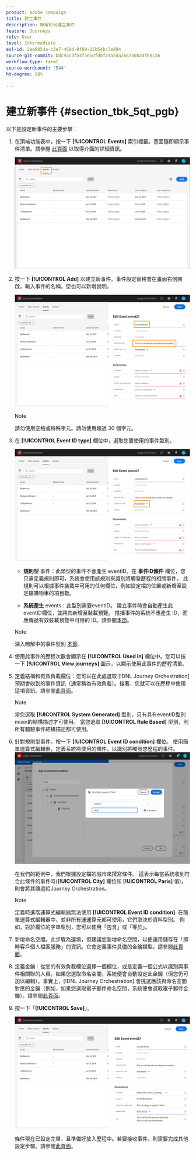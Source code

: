 ```yaml
---
product: adobe campaign
title: 建立事件
description: 瞭解如何建立事件
feature: Journeys
role: User
level: Intermediate
exl-id: 2ae8854a-c3e7-469d-9f89-25b54bc3e894
source-git-commit: bdc9ac3f54fae1dfd6f24a54a2687a0834f69c36
workflow-type: tm+mt
source-wordcount: '544'
ht-degree: 58%

---
```


# 建立新事件 {#section_tbk_5qt_pgb}

以下是設定新事件的主要步驟：

1. 在頂端功能表中，按一下 **[!UICONTROL Events]** 索引標籤。畫面隨即顯示事件清單。請參閱 [此頁面](../about/user-interface.md) 以取得介面的詳細資訊。

   ![](../assets/journey5.png)

1. 按一下 **[!UICONTROL Add]** 以建立新事件。事件設定窗格會在畫面右側開啟。輸入事件的名稱。您也可以新增說明。

   ![](../assets/journey6.png)

   >[!NOTE]
   >
   >請勿使用空格或特殊字元。請勿使用超過 30 個字元。

1. 在 **[!UICONTROL Event ID type]** 欄位中，選取您要使用的事件型別。

   ![](../assets/journey6bis.png)

   * **規則型** 事件：此類型的事件不會產生 eventID。在 **事件ID條件** 欄位，您只需定義規則即可，系統會使用該規則來識別將觸發歷程的相關事件。 此規則可以根據事件裝載中可用的任何欄位，例如設定檔的位置或新增至設定檔購物車的項目數。

   * **系統產生** events：此型別需要eventID。 建立事件時會自動產生此eventID欄位，並將其新增至裝載預覽。 推播事件的系統不應產生 ID，而應傳遞有效裝載預覽中可用的 ID。請參閱[本節](../event/previewing-the-payload.md)。

   >[!NOTE]
   >
   >深入瞭解中的事件型別 [本節](../event/about-events.md).
1. 使用此事件的歷程次數會顯示在 **[!UICONTROL Used in]** 欄位中。您可以按一下 **[!UICONTROL View journeys]** 圖示，以顯示使用此事件的歷程清單。
1. 定義結構和有效負載欄位：您可以在此處選取 [!DNL Journey Orchestration] 預期會收到的事件資訊（通常稱為有效負載）。接著，您就可以在歷程中使用這項資訊。請參閱[此頁面](../event/defining-the-payload-fields.md)。
   >[!NOTE]
   >
   >當您選取 **[!UICONTROL System Generated]** 型別，只有具有eventID型別mixin的結構描述才可使用。 當您選取 **[!UICONTROL Rule Based]** 型別，則所有體驗事件結構描述都可使用。

1. 針對規則型事件，按一下 **[!UICONTROL Event ID condition]** 欄位。 使用簡單運算式編輯器，定義系統將使用的條件，以識別將觸發您歷程的事件。
   ![](../assets/alpha-event6.png)

   在我們的範例中，我們根據設定檔的城市來撰寫條件。 這表示每當系統收到符合此條件的事件時(**[!UICONTROL City]** 欄位和 **[!UICONTROL Paris]** 值)，則會將其傳遞給Journey Orchestration。

   >[!NOTE]
   >
   >定義時進階運算式編輯器無法使用 **[!UICONTROL Event ID condition]**. 在簡單運算式編輯器中，並非所有運運算元都可使用，它們取決於資料型別。 例如，對於欄位的字串型別，您可以使用「包含」或「等於」。

1. 新增命名空間。此步驟為選填，但建議您新增命名空間，以便運用儲存在「即時客戶個人檔案服務」的資訊。它會定義事件具備的金鑰類型。請參閱[此頁面](../event/selecting-the-namespace.md)。
1. 定義金鑰：從您的有效負載欄位選擇一個欄位，或是定義一個公式以識別與事件相關聯的人員。如果您選取命名空間，系統便會自動設定此金鑰（但您仍可加以編輯）。事實上，[!DNL Journey Orchestration] 會挑選應該與命名空間對應的金鑰（例如，如果您選取電子郵件命名空間，系統便會選取電子郵件金鑰）。請參閱[此頁面](../event/defining-the-event-key.md)。
1. 按一下「**[!UICONTROL Save]**」。

   ![](../assets/journey7.png)

   條件現在已設定完畢，且準備好放入歷程中。若要接收事件，則需要完成其他設定步驟。請參閱[此頁面](../event/additional-steps-to-send-events-to-journey-orchestration.md)。
